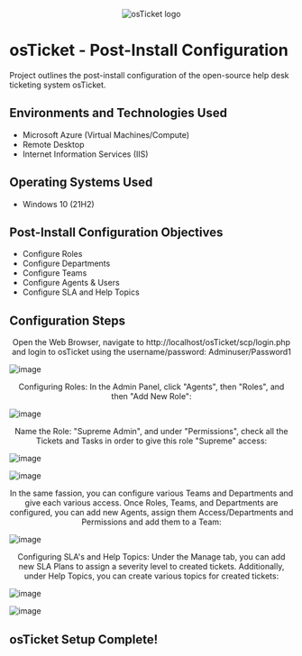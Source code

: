 <p align="center">
<img src="https://i.imgur.com/Clzj7Xs.png" alt="osTicket logo"/>
</p>

<h1>osTicket - Post-Install Configuration</h1>
Project outlines the post-install configuration of the open-source help desk ticketing system osTicket.<br />

<h2>Environments and Technologies Used</h2>

- Microsoft Azure (Virtual Machines/Compute)
- Remote Desktop
- Internet Information Services (IIS)

<h2>Operating Systems Used </h2>

- Windows 10</b> (21H2)

<h2>Post-Install Configuration Objectives</h2>

- Configure Roles
- Configure Departments
- Configure Teams
- Configure Agents & Users
- Configure SLA and Help Topics

<h2>Configuration Steps</h2>
<p align="center">
Open the Web Browser, navigate to http://localhost/osTicket/scp/login.php and login to osTicket using the username/password: Adminuser/Password1
  
![image](https://github.com/user-attachments/assets/69b7c61f-5a56-415c-a4ac-840a639560b0)


<p align="center">
Configuring Roles: In the Admin Panel, click "Agents", then "Roles", and then "Add New Role":

![image](https://github.com/user-attachments/assets/c983aef0-78ad-4d83-9795-3f64ab282e87)

<p align="center">
Name the Role: "Supreme Admin", and under "Permissions", check all the Tickets and Tasks in order to give this role "Supreme" access:

![image](https://github.com/user-attachments/assets/06b3c303-c8f9-45a9-835d-a2b493207120)

![image](https://github.com/user-attachments/assets/97969b08-83f5-4e6d-ae0d-97a38c6f724c)
<p align="center">
In the same fassion, you can configure various Teams and Departments and give each various access.  Once Roles, Teams, and Departments are configured, you can add new Agents, assign them Access/Departments and Permissions and add them to a Team:

![image](https://github.com/user-attachments/assets/8dacfa14-1b15-4f0f-aa2a-77e095b38915)

<p align="center">
Configuring SLA's and Help Topics:  Under the Manage tab, you can add new SLA Plans to assign a severity level to created tickets.  Additionally, under Help Topics, you can create various topics for created tickets:

![image](https://github.com/user-attachments/assets/4d8ef2e8-9452-4173-8bf6-17dc9c598628)

![image](https://github.com/user-attachments/assets/cc6c3f5d-6c3c-466c-a01e-2f594463a2af)

<h2>osTicket Setup Complete!</h2>









